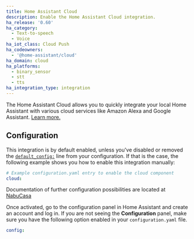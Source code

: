 ```yaml
---
title: Home Assistant Cloud
description: Enable the Home Assistant Cloud integration.
ha_release: '0.60'
ha_category:
  - Text-to-speech
  - Voice
ha_iot_class: Cloud Push
ha_codeowners:
  - '@home-assistant/cloud'
ha_domain: cloud
ha_platforms:
  - binary_sensor
  - stt
  - tts
ha_integration_type: integration
---
```


The Home Assistant Cloud allows you to quickly integrate your local Home Assistant with various cloud services like Amazon Alexa and Google Assistant. [Learn more.](/cloud)

## Configuration

This integration is by default enabled, unless you've disabled or removed the [`default_config:`](/integrations/default_config/) line from your configuration. If that is the case, the following example shows you how to enable this integration manually:

```yaml
# Example configuration.yaml entry to enable the cloud component
cloud:
```

Documentation of further configuration possibilities are located at [NabuCasa](https://www.nabucasa.com/config/)

Once activated, go to the configuration panel in Home Assistant and create an account and log in. If you are not seeing the **Configuration** panel, make sure you have the following option enabled in your `configuration.yaml` file.

```yaml
config:
```

